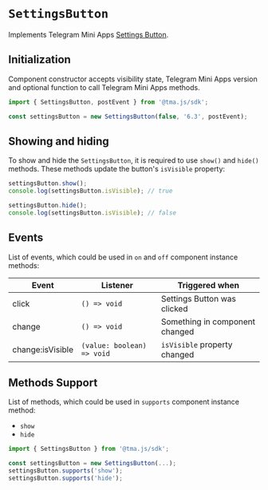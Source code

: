# `SettingsButton`

Implements Telegram Mini Apps [Settings Button](../../../../platform/ui/settings-button.md).

## Initialization

Component constructor accepts visibility state, Telegram Mini Apps version and optional function
to call Telegram Mini Apps methods.

```typescript
import { SettingsButton, postEvent } from '@tma.js/sdk';

const settingsButton = new SettingsButton(false, '6.3', postEvent);  
```  

## Showing and hiding

To show and hide the `SettingsButton`, it is required to use `show()` and `hide()` methods. These
methods update the button's `isVisible` property:

```typescript  
settingsButton.show();
console.log(settingsButton.isVisible); // true  

settingsButton.hide();
console.log(settingsButton.isVisible); // false  
```  

## Events

List of events, which could be used in `on` and `off` component instance methods:

| Event            | Listener                   | Triggered when                 |
|------------------|----------------------------|--------------------------------|
| click            | `() => void`               | Settings Button was clicked    |
| change           | `() => void`               | Something in component changed |
| change:isVisible | `(value: boolean) => void` | `isVisible` property changed   |

## Methods Support

List of methods, which could be used in `supports` component instance method:

- `show`
- `hide`

```typescript
import { SettingsButton } from '@tma.js/sdk';

const settingsButton = new SettingsButton(...);
settingsButton.supports('show');
settingsButton.supports('hide');
```
